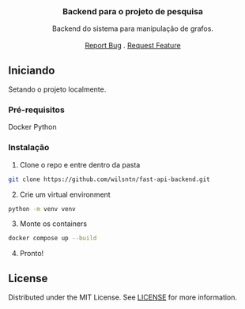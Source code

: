 <br/>
<p align="center">
  <h3 align="center">Backend para o projeto de pesquisa</h3>

  <p align="center">
    Backend do sistema para manipulação de grafos.
    <br/>
    <br/>
    <a href="https://github.com/wilsntn/Grafos-Backend/issues">Report Bug</a>
    .
    <a href="https://github.com/wilsntn/Grafos-Backend/issues">Request Feature</a>
  </p>
</p>



## Iniciando

Setando o projeto localmente.

### Pré-requisitos

Docker
Python

### Instalação

1. Clone o repo e entre dentro da pasta

```sh
git clone https://github.com/wilsntn/fast-api-backend.git
```

2. Crie um virtual environment

```sh
python -m venv venv
```

3. Monte os containers

```sh
docker compose up --build
```

4. Pronto!

## License

Distributed under the MIT License. See [LICENSE](https://github.com/wilsntn/Grafos-Backend/blob/main/LICENSE.md) for more information.
